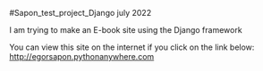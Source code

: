 #Sapon_test_project_Django
july 2022

I am trying to make an E-book site using the Django framework

You can view this site on the internet if you click on the link below:
http://egorsapon.pythonanywhere.com

